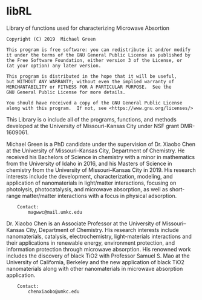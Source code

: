 # libRL
Library of functions used for characterizing Microwave Absortion

    Copyright (C) 2019  Michael Green

    This program is free software: you can redistribute it and/or modify
    it under the terms of the GNU General Public License as published by
    the Free Software Foundation, either version 3 of the License, or
    (at your option) any later version.

    This program is distributed in the hope that it will be useful,
    but WITHOUT ANY WARRANTY; without even the implied warranty of
    MERCHANTABILITY or FITNESS FOR A PARTICULAR PURPOSE.  See the
    GNU General Public License for more details.

    You should have received a copy of the GNU General Public License
    along with this program.  If not, see <https://www.gnu.org/licenses/>

This Library is o include all of the programs, functions, and methods developed at the University of Missouri-Kansas City 
under NSF grant DMR-1609061.

Michael Green is a PhD candidate under the supervision of Dr. Xiaobo Chen at the University of Missouri–Kansas City,
Department of Chemistry. He received his Bachelors of Science in chemistry with a minor in mathematics from the
University of Idaho in 2016, and his Masters of Science in chemistry from the University of Missouri–Kansas City in 2019.
His research interests include the development, characterization, modeling, and application of nanomaterials in
light/matter interactions, focusing on photolysis, photocatalysis, and microwave absorption, as well as 
short-range matter/matter interactions with a focus in physical adsorption.
        
        Contact:
            magwwc@mail.umkc.edu

Dr. Xiaobo Chen is an Associate Professor at the University of Missouri–Kansas City, Department of Chemistry. 
His research interests include nanomaterials, catalysis, electrochemistry, light-materials interactions and 
their applications in renewable energy, environment protection, and information protection through microwave 
absorption. His renowned work includes the discovery of black TiO2 with Professor Samuel S. Mao at the 
University of California, Berkeley and the new application of black TiO2 nanomaterials along with other nanomaterials 
in microwave absorption application.
        
        Contact:
            chenxiaobo@umkc.edu
